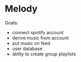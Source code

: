 # Melody

Goals:
- connect spotify account
- derive music from account
- put music on feed
- user database
- ablity to create group playlists